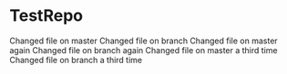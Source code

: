 # TestRepo
Changed file on master
Changed file on branch
Changed file on master again
Changed file on branch again
Changed file on master a third time
Changed file on branch a third time





